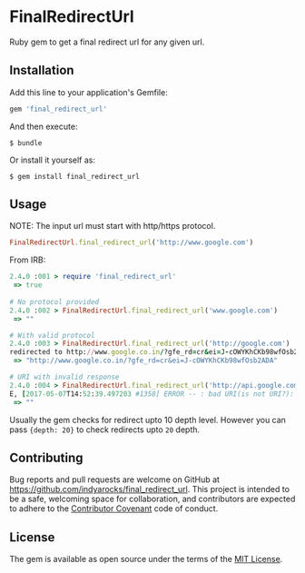 # FinalRedirectUrl

Ruby gem to get a final redirect url for any given url.

## Installation

Add this line to your application's Gemfile:

```ruby
gem 'final_redirect_url'
```

And then execute:

    $ bundle

Or install it yourself as:

    $ gem install final_redirect_url

## Usage
NOTE: The input url must start with http/https protocol.

```ruby
FinalRedirectUrl.final_redirect_url('http://www.google.com')
```

From IRB:
```ruby
2.4.0 :001 > require 'final_redirect_url'
 => true
 
# No protocol provided
2.4.0 :002 > FinalRedirectUrl.final_redirect_url('www.google.com')
 => ""

# With valid protocol
2.4.0 :003 > FinalRedirectUrl.final_redirect_url('http://google.com')
redirected to http://www.google.co.in/?gfe_rd=cr&ei=J-cOWYKhCKb98wfOsb2ADA
 => "http://www.google.co.in/?gfe_rd=cr&ei=J-cOWYKhCKb98wfOsb2ADA"

# URI with invalid response
2.4.0 :004 > FinalRedirectUrl.final_redirect_url('http://api.google.com')
E, [2017-05-07T14:52:39.497203 #1358] ERROR -- : bad URI(is not URI?):
 => ""
```

Usually the gem checks for redirect upto 10 depth level. However you can pass `{depth: 20}` to check redirects upto `20` depth.

## Contributing

Bug reports and pull requests are welcome on GitHub at https://github.com/indyarocks/final_redirect_url. This project is intended to be a safe, welcoming space for collaboration, and contributors are expected to adhere to the [Contributor Covenant](http://contributor-covenant.org) code of conduct.


## License

The gem is available as open source under the terms of the [MIT License](http://opensource.org/licenses/MIT).

